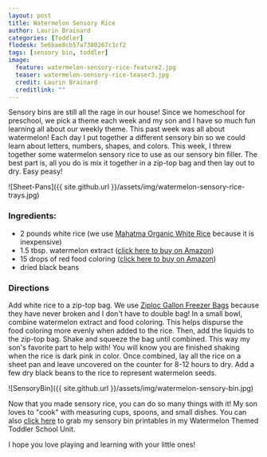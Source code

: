 ```yaml
---
layout: post
title: Watermelon Sensory Rice
author: Laurin Brainard
categories: [Toddler]
flodesk: 5e6bae8cb57a7300267c1cf2
tags: [sensory bin, toddler]
image:
  feature: watermelon-sensory-rice-feature2.jpg
  teaser: watermelon-sensory-rice-teaser3.jpg
  credit: Laurin Brainard
  creditlink: ""
---
```

Sensory bins are still all the rage in our house! Since we homeschool for preschool, we pick a theme each week and my son and I have so much fun learning all about our weekly theme. This past week was all about watermelon! Each day I put together a different sensory bin so we could learn about letters, numbers, shapes, and colors. This week, I threw together some watermelon sensory rice to use as our sensory bin filler. The best part is, all you do is mix it together in a zip-top bag and then lay out to dry. Easy peasy! 

![Sheet-Pans]({{ site.github.url }}/assets/img/watermelon-sensory-rice-trays.jpg) 
### Ingredients:
- 2 pounds white rice (we use [Mahatma Organic White Rice](https://amzn.to/2KNZWSN) because it is inexpensive)
- 1.5 tbsp. watermelon extract ([click here to buy on Amazon](https://amzn.to/31UQMJU))
- 15 drops of red food coloring ([click here to buy on Amazon](https://amzn.to/2zfmll6))
- dried black beans

### Directions
Add white rice to a zip-top bag. We use [Ziploc Gallon Freezer Bags](https://amzn.to/31XpoL1) because they have never broken and I don't have to double bag! In a small bowl, combine watermelon extract and food coloring. This helps dispurse the food coloring more evenly when added to the rice. Then, add the liquids to the zip-top bag. Shake and squeeze the bag until combined. This way my son's favorite part to help with! You will know you are finished shaking when the rice is dark pink in color. Once combined, lay all the rice on a sheet pan and leave uncovered on the counter for 8-12 hours to dry. Add a few dry black beans to the rice to represent watermelon seeds. 

<script type="text/javascript">
amzn_assoc_placement = "adunit0";
amzn_assoc_tracking_id = "theprimarybra-20";
amzn_assoc_ad_mode = "manual";
amzn_assoc_ad_type = "smart";
amzn_assoc_marketplace = "amazon";
amzn_assoc_region = "US";
amzn_assoc_linkid = "944f57c28d960ee95a47a24221e93919";
amzn_assoc_search_bar = "true";
amzn_assoc_title = "Grab these items to make your sensory rice!";
amzn_assoc_asins = "B006K3RKEU,B07F2TFN7R,B00U5FNLQA,B003UEGZNE";
</script>
<script src="//z-na.amazon-adsystem.com/widgets/onejs?MarketPlace=US"></script>

![SensoryBin]({{ site.github.url }}/assets/img/watermelon-sensory-bin.jpg)

Now that you made sensory rice, you can do so many things with it! My son loves to "cook" with measuring cups, spoons, and small dishes. You can also [click here](https://www.teacherspayteachers.com/Product/Toddler-Lesson-Plans-Watermelon-Themed-Lessons-4762010?utm_source=TPB%20Blog&utm_campaign=20190820%20Watermelon%20Sensory%20Bins) to grab my sensory bin printables in my Watermelon Themed Toddler School Unit.

I hope you love playing and learning with your little ones!

<script>
  (function(w, d, t, s, n) {
    w.FlodeskObject = n;
    var fn = function() {
      (w[n].q = w[n].q || []).push(arguments);
    };
    w[n] = w[n] || fn;
    var f = d.getElementsByTagName(t)[0];
    var e = d.createElement(t);
    var h = '?v=' + new Date().getTime();
    e.async = true;
    e.src = s + h;
    f.parentNode.insertBefore(e, f);
  })(window, document, 'script', 'https://assets.flodesk.com/universal.js', 'fd');
  window.fd('form', {
    formId: '5d7fd38715f78a0010f2e414'
  });
</script>